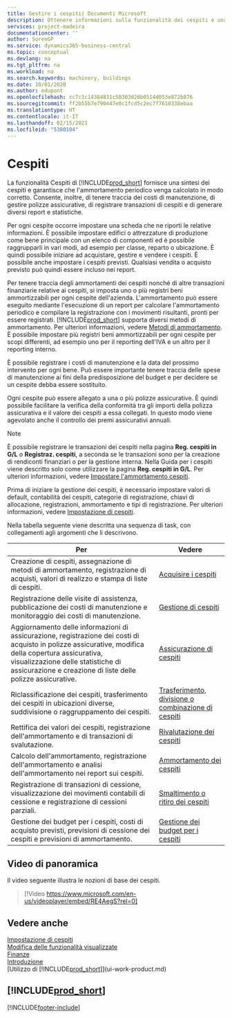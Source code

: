 ```yaml
---
title: Gestire i cespiti| Documenti Microsoft
description: Ottenere informazioni sulla funzionalità dei cespiti e una panoramica delle modalità di utilizzo dei cespiti.
services: project-madeira
documentationcenter: ''
author: SorenGP
ms.service: dynamics365-business-central
ms.topic: conceptual
ms.devlang: na
ms.tgt_pltfrm: na
ms.workload: na
ms.search.keywords: machinery, buildings
ms.date: 10/01/2020
ms.author: edupont
ms.openlocfilehash: cc7c1c14384831c50303d26b0514d053e872b876
ms.sourcegitcommit: ff2b55b7e790447e0c1fcd5c2ec7f7610338ebaa
ms.translationtype: HT
ms.contentlocale: it-IT
ms.lasthandoff: 02/15/2021
ms.locfileid: "5380104"
---
```

# <a name="fixed-assets"></a>Cespiti
La funzionalità Cespiti di [!INCLUDE[prod_short](includes/prod_short.md)] fornisce una sintesi dei cespiti e garantisce che l'ammortamento periodico venga calcolato in modo corretto. Consente, inoltre, di tenere traccia dei costi di manutenzione, di gestire polizze assicurative, di registrare transazioni di cespiti e di generare diversi report e statistiche.

Per ogni cespite occorre impostare una scheda che ne riporti le relative informazioni. È possibile impostare edifici o attrezzature di produzione come bene principale con un elenco di componenti ed è possibile raggrupparli in vari modi, ad esempio per classe, reparto o ubicazione. È quindi possibile iniziare ad acquistare, gestire e vendere i cespiti. È possibile anche impostare i cespiti previsti. Qualsiasi vendita o acquisto previsto può quindi essere incluso nei report.

Per tenere traccia degli ammortamenti dei cespiti nonché di altre transazioni finanziarie relative ai cespiti, si imposta uno o più registri beni ammortizzabili per ogni cespite dell'azienda. L'ammortamento può essere eseguito mediante l'esecuzione di un report per calcolare l'ammortamento periodico e compilare la registrazione con i movimenti risultanti, pronti per essere registrati. [!INCLUDE[prod_short](includes/prod_short.md)] supporta diversi metodi di ammortamento. Per ulteriori informazioni, vedere [Metodi di ammortamento](fa-depreciation-methods.md). È possibile impostare più registri beni ammortizzabili per ogni cespite per scopi differenti, ad esempio uno per il reporting dell'IVA e un altro per il reporting interno.

È possibile registrare i costi di manutenzione e la data del prossimo intervento per ogni bene. Può essere importante tenere traccia delle spese di manutenzione ai fini della predisposizione del budget e per decidere se un cespite debba essere sostituito.

Ogni cespite può essere allegato a una o più polizze assicurative. È quindi possibile facilitare la verifica della conformità tra gli importi della polizza assicurativa e il valore dei cespiti a essa collegati. In questo modo viene agevolato anche il controllo dei premi assicurativi annuali.

> [!NOTE]  
>   È possibile registrare le transazioni dei cespiti nella pagina **Reg. cespiti in G/L** o **Registraz. cespiti**, a seconda se le transazioni sono per la creazione di rendiconti finanziari o per la gestione interna. Nella Guida per i cespiti viene descritto solo come utilizzare la pagina **Reg. cespiti in G/L**. Per ulteriori informazioni, vedere [Impostare l'ammortamento cespiti](fa-how-setup-depreciation.md).

Prima di iniziare la gestione dei cespiti, è necessario impostare valori di default, contabilità dei cespiti, categorie di registrazione, chiavi di allocazione, registrazioni, ammortamento e tipi di registrazione. Per ulteriori informazioni, vedere [Impostazione di cespiti](fa-setup.md).

Nella tabella seguente viene descritta una sequenza di task, con collegamenti agli argomenti che li descrivono.

| Per | Vedere |
| --- | --- |
| Creazione di cespiti, assegnazione di metodi di ammortamento, registrazione di acquisti, valori di realizzo e stampa di liste di cespiti. |[Acquisire i cespiti](fa-how-acquire.md) |
| Registrazione delle visite di assistenza, pubblicazione dei costi di manutenzione e monitoraggio dei costi di manutenzione. |[Gestione di cespiti](fa-how-maintain.md) |
| Aggiornamento delle informazioni di assicurazione, registrazione dei costi di acquisto in polizze assicurative, modifica della copertura assicurativa, visualizzazione delle statistiche di assicurazione e creazione di liste delle polizze assicurative. |[Assicurazione di cespiti](fa-how-insure.md) |
| Riclassificazione dei cespiti, trasferimento dei cespiti in ubicazioni diverse, suddivisione o raggruppamento dei cespiti. |[Trasferimento, divisione o combinazione di cespiti](fa-how-trans-split-combine.md) |
| Rettifica dei valori dei cespiti, registrazione dell'ammortamento e di transazioni di svalutazione. |[Rivalutazione dei cespiti](fa-how-revalue.md) |
| Calcolo dell'ammortamento, registrazione dell'ammortamento e analisi dell'ammortamento nei report sui cespiti. |[Ammortamento dei cespiti](fa-how-depreciate-amortize.md) |
| Registrazione di transazioni di cessione, visualizzazione dei movimenti contabili di cessione e registrazione di cessioni parziali. |[Smaltimento o ritiro dei cespiti](fa-how-dispose-retire.md) |
| Gestione dei budget per i cespiti, costi di acquisto previsti, previsioni di cessione dei cespiti e previsioni di ammortamento. |[Gestione dei budget per i cespiti](fa-how-manage-budgets.md) |

## <a name="video-overview"></a>Video di panoramica
Il video seguente illustra le nozioni di base dei cespiti.

> [!Video https://www.microsoft.com/en-us/videoplayer/embed/RE4AegS?rel=0]

## <a name="see-also"></a>Vedere anche
[Impostazione di cespiti](fa-setup.md)  
[Modifica delle funzionalità visualizzate](ui-experiences.md)  
[Finanze](finance.md)  
[Introduzione](product-get-started.md)  
[Utilizzo di [!INCLUDE[prod_short](includes/prod_short.md)]](ui-work-product.md)

## [!INCLUDE[prod_short](includes/free_trial_md.md)]  
 


[!INCLUDE[footer-include](includes/footer-banner.md)]